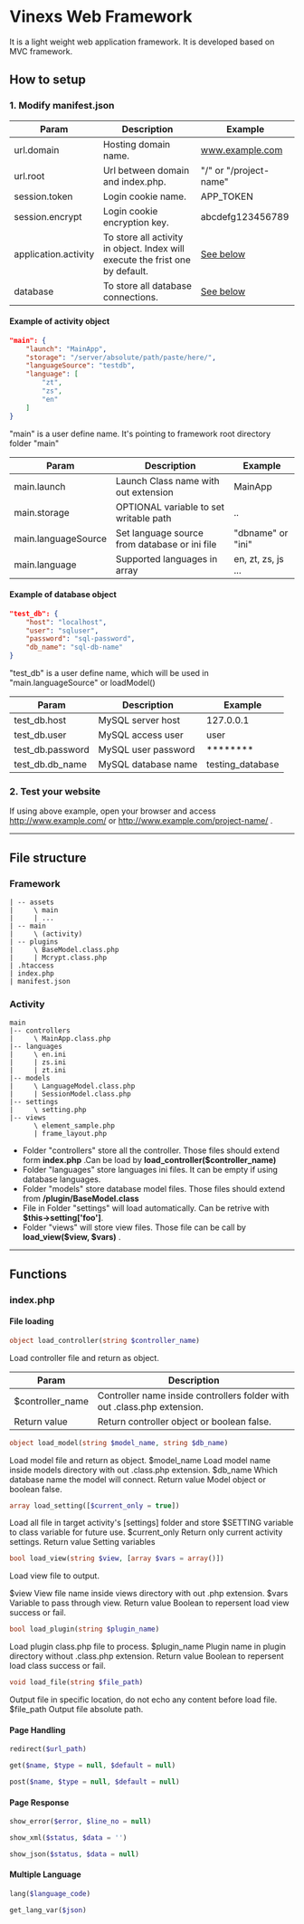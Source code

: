 # Vinexs Web Framework
It is a light weight web application framework. It is developed based on MVC framework.

## How to setup
### 1. Modify manifest.json
| Param | Description | Example |
| --- | --- | --- |
| url.domain | Hosting domain name. | www.example.com |
| url.root | Url between domain and index.php. | "/" or "/project-name" |
| session.token | Login cookie name. | APP_TOKEN |
| session.encrypt | Login cookie encryption key. | abcdefg123456789 |
| application.activity | To store all activity in object. Index will execute the frist one by default.| [See below](#example-of-activity-object) |
| database | To store all database connections. | [See below](#example-of-database-object) |

#### Example of activity object
```json
"main": {
    "launch": "MainApp",
    "storage": "/server/absolute/path/paste/here/",
    "languageSource": "testdb",
    "language": [
        "zt",
        "zs",
        "en"
    ]
}
```
"main" is a user define name. It's pointing to framework root directory folder "main"

| Param | Description | Example |
| --- | --- | --- |
| main.launch | Launch Class name with out extension | MainApp |
| main.storage | OPTIONAL variable to set writable path | .. |
| main.languageSource | Set language source from database or ini file | "dbname" or "ini" |
| main.language | Supported languages in array | en, zt, zs, js ... |

#### Example of database object
```json
"test_db": {
    "host": "localhost",
    "user": "sqluser",
    "password": "sql-password",
    "db_name": "sql-db-name"
}
```
"test_db" is a user define name, which will be used in "main.languageSource" or loadModel()

| Param | Description | Example |
| --- | --- | --- |
| test_db.host | MySQL server host | 127.0.0.1 |
| test_db.user | MySQL access user | user |
| test_db.password | MySQL user password | ******** |
| test_db.db_name | MySQL database name | testing_database |

### 2. Test your website
If using above example, open your browser and access http://www.example.com/ or http://www.example.com/project-name/ .

___
## File structure
### Framework
```
| -- assets
|     \ main
|     | ...
| -- main
|     \ (activity)
| -- plugins
|     \ BaseModel.class.php
|     | Mcrypt.class.php
| .htaccess
| index.php
| manifest.json
```

### Activity
```
main
|-- controllers
|     \ MainApp.class.php
|-- languages
|     \ en.ini
|     | zs.ini
|     | zt.ini
|-- models
|     \ LanguageModel.class.php
|     | SessionModel.class.php
|-- settings
|     \ setting.php
|-- views
      \ element_sample.php
      | frame_layout.php
```
* Folder "controllers" store all the controller. Those files should extend form **index.php** .Can be load by **load_controller($controller_name)**
* Folder "languages" store languages ini files. It can be empty if using database languages.
* Folder "models" store database model files. Those files should extend from **/plugin/BaseModel.class**
* File in Folder "settings" will load automatically. Can be retrive with **$this->setting['foo']**.
* Folder "views" will store view files. Those file can be call by **load_view($view, $vars)** .

___
## Functions
### index.php
#### File loading

```php
object load_controller(string $controller_name)
```
Load controller file and return as object.

| Param | Description |
| --- | --- |
| $controller_name | Controller name inside controllers folder with out .class.php extension. | 
| Return value | Return controller object or boolean false. |

```php
object load_model(string $model_name, string $db_name)
```
Load model file and return as object.
$model_name
    Load model name inside models directory with out .class.php extension.
$db_name
    Which database name the model will connect.
Return value
    Model object or boolean false.
    
```php
array load_setting([$current_only = true])
```
Load all file in target activity's [settings] folder and store $SETTING variable to class variable for future use.
$current_only
    Return only current activity settings.
Return value
    Setting variables
    
```php
bool load_view(string $view, [array $vars = array()])
```
Load view file to output.

$view 
    View file name inside views directory with out .php extension.
$vars
    Variable to pass through view.
Return value
    Boolean to repersent load view success or fail.

```php
bool load_plugin(string $plugin_name)
```
Load plugin class.php file to process.
$plugin_name
    Plugin name in plugin directory without .class.php extension.
Return value
    Boolean to repersent load class success or fail.

```php
void load_file(string $file_path)
```
Output file in specific location, do not echo any content before load file.
$file_path
    Output file absolute path.


#### Page Handling
```php
redirect($url_path)
```
```php
get($name, $type = null, $default = null)
```
```php
post($name, $type = null, $default = null)
```

#### Page Response
```php
show_error($error, $line_no = null)
```
```php
show_xml($status, $data = '')
```
```php
show_json($status, $data = null)
```

#### Multiple Language
```php
lang($language_code)
```
```php
get_lang_var($json)
```
